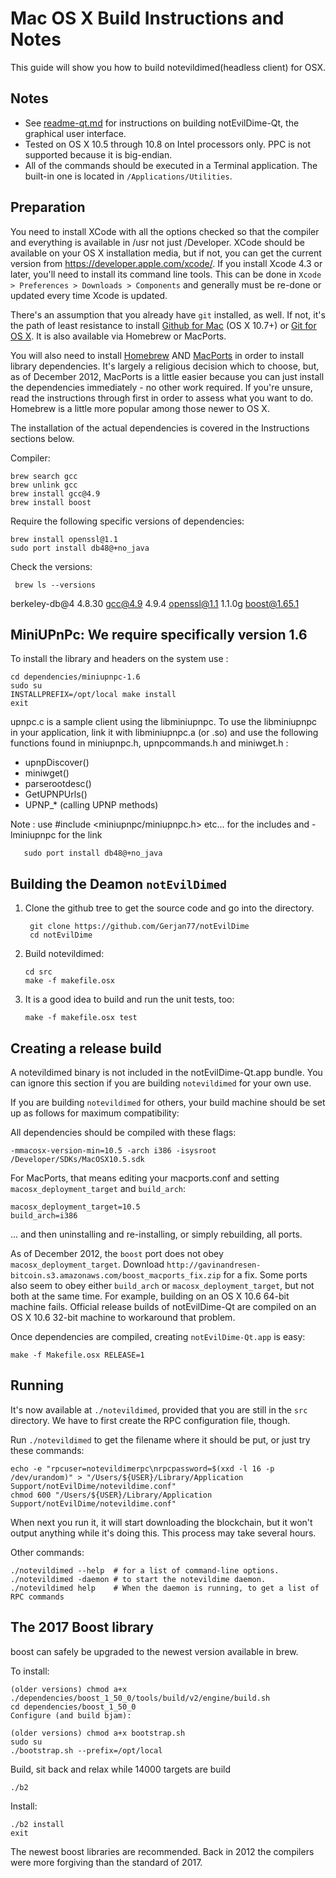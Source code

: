 Mac OS X Build Instructions and Notes
====================================
This guide will show you how to build notevildimed(headless client) for OSX.

Notes
-----

* See [readme-qt.md](readme-qt.md) for instructions on building notEvilDime-Qt, the
graphical user interface.
* Tested on OS X 10.5 through 10.8 on Intel processors only. PPC is not
supported because it is big-endian.
* All of the commands should be executed in a Terminal application. The
built-in one is located in `/Applications/Utilities`.

Preparation
-----------

You need to install XCode with all the options checked so that the compiler
and everything is available in /usr not just /Developer. XCode should be
available on your OS X installation media, but if not, you can get the
current version from https://developer.apple.com/xcode/. If you install
Xcode 4.3 or later, you'll need to install its command line tools. This can
be done in `Xcode > Preferences > Downloads > Components` and generally must
be re-done or updated every time Xcode is updated.

There's an assumption that you already have `git` installed, as well. If
not, it's the path of least resistance to install [Github for Mac](https://mac.github.com/)
(OS X 10.7+) or
[Git for OS X](https://code.google.com/p/git-osx-installer/). It is also
available via Homebrew or MacPorts.

You will also need to install [Homebrew](http://mxcl.github.io/homebrew/)
AND [MacPorts](https://www.macports.org/) in order to install library
dependencies. It's largely a religious decision which to choose, but, as of
December 2012, MacPorts is a little easier because you can just install the
dependencies immediately - no other work required. If you're unsure, read
the instructions through first in order to assess what you want to do.
Homebrew is a little more popular among those newer to OS X.

The installation of the actual dependencies is covered in the Instructions
sections below.

Compiler:

    brew search gcc
    brew unlink gcc
    brew install gcc@4.9
    brew install boost
    
Require the following specific versions of dependencies:
    
    brew install openssl@1.1
    sudo port install db48@+no_java
    
Check the versions:

     brew ls --versions
     
berkeley-db@4 4.8.30
gcc@4.9 4.9.4
openssl@1.1 1.1.0g
boost@1.65.1



MiniUPnPc: We require specifically version 1.6
-------
To install the library and headers on the system use :

    cd dependencies/miniupnpc-1.6
    sudo su
    INSTALLPREFIX=/opt/local make install
    exit

upnpc.c is a sample client using the libminiupnpc.
To use the libminiupnpc in your application, link it with
libminiupnpc.a (or .so) and use the following functions found in miniupnpc.h,
upnpcommands.h and miniwget.h :
- upnpDiscover()
- miniwget()
- parserootdesc()
- GetUPNPUrls()
- UPNP_* (calling UPNP methods)

Note : use #include <miniupnpc/miniupnpc.h> etc... for the includes
and -lminiupnpc for the link



       sudo port install db48@+no_java


Building the Deamon `notEvilDimed`
-------

1. Clone the github tree to get the source code and go into the directory.

        git clone https://github.com/Gerjan77/notEvilDime
        cd notEvilDime

2.  Build notevildimed:

        cd src
        make -f makefile.osx

3.  It is a good idea to build and run the unit tests, too:

        make -f makefile.osx test


Creating a release build
------------------------

A notevildimed binary is not included in the notEvilDime-Qt.app bundle. You can ignore
this section if you are building `notevildimed` for your own use.

If you are building `notevildimed` for others, your build machine should be set up
as follows for maximum compatibility:

All dependencies should be compiled with these flags:

    -mmacosx-version-min=10.5 -arch i386 -isysroot /Developer/SDKs/MacOSX10.5.sdk

For MacPorts, that means editing your macports.conf and setting
`macosx_deployment_target` and `build_arch`:

    macosx_deployment_target=10.5
    build_arch=i386

... and then uninstalling and re-installing, or simply rebuilding, all ports.

As of December 2012, the `boost` port does not obey `macosx_deployment_target`.
Download `http://gavinandresen-bitcoin.s3.amazonaws.com/boost_macports_fix.zip`
for a fix. Some ports also seem to obey either `build_arch` or
`macosx_deployment_target`, but not both at the same time. For example, building
on an OS X 10.6 64-bit machine fails. Official release builds of notEvilDime-Qt are
compiled on an OS X 10.6 32-bit machine to workaround that problem.

Once dependencies are compiled, creating `notEvilDime-Qt.app` is easy:

    make -f Makefile.osx RELEASE=1

Running
-------

It's now available at `./notevildimed`, provided that you are still in the `src`
directory. We have to first create the RPC configuration file, though.

Run `./notevildimed` to get the filename where it should be put, or just try these
commands:

    echo -e "rpcuser=notevildimerpc\nrpcpassword=$(xxd -l 16 -p /dev/urandom)" > "/Users/${USER}/Library/Application Support/notEvilDime/notevildime.conf"
    chmod 600 "/Users/${USER}/Library/Application Support/notEvilDime/notevildime.conf"

When next you run it, it will start downloading the blockchain, but it won't
output anything while it's doing this. This process may take several hours.

Other commands:

    ./notevildimed --help  # for a list of command-line options.
    ./notevildimed -daemon # to start the notevildime daemon.
    ./notevildimed help    # When the daemon is running, to get a list of RPC commands


The 2017 Boost library
-------

boost can safely be upgraded to the newest version available in brew.

To install:

    (older versions) chmod a+x ./dependencies/boost_1_50_0/tools/build/v2/engine/build.sh
    cd dependencies/boost_1_50_0
    Configure (and build bjam):

    (older versions) chmod a+x bootstrap.sh
    sudo su
    ./bootstrap.sh --prefix=/opt/local
   
Build, sit back and relax while 14000 targets are build

    ./b2
Install:

    ./b2 install
    exit

The newest boost libraries are recommended. Back in 2012 the compilers were more forgiving than
the standard of 2017.
